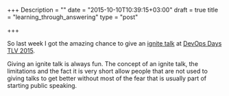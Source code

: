 +++
Description = ""
date = "2015-10-10T10:39:15+03:00"
draft = true
title = "learning_through_answering"
type = "post"

+++

So last week I got the amazing chance to give an [ignite talk](http://www.devopsdays.org/events/2015-telaviv/program/ignite_eran_zimbler.html) at [DevOps Days TLV 2015](http://www.devopsdays.org/events/2015-telaviv).

Giving an ignite talk is always fun. The concept of an ignite talk, the limitations and the fact it is very short allow people that are not used to giving talks to get better without most of the fear that is usually part of starting public speaking.

